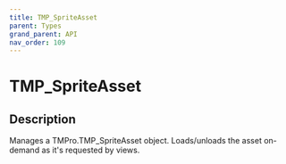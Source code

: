 ```yaml
---
title: TMP_SpriteAsset
parent: Types
grand_parent: API
nav_order: 109
---
```


# TMP_SpriteAsset

## Description

Manages a TMPro.TMP_SpriteAsset object. Loads/unloads the asset on-demand as it's requested by views.
